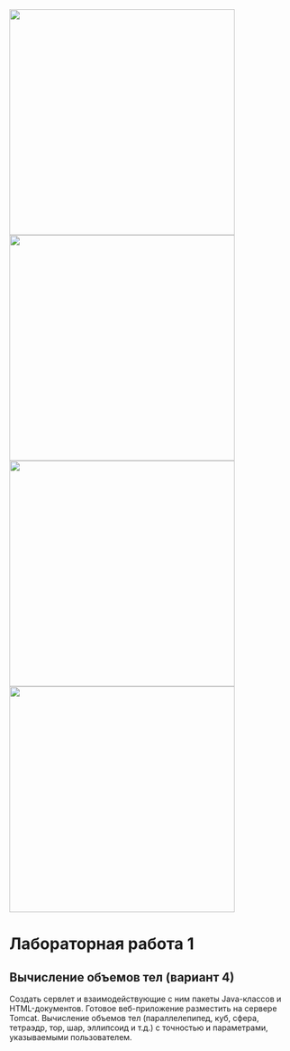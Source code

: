 <img src="https://github.com/UNBunny/OOP_1ab_4sem/assets/112119548/637dad8b-0e5e-434e-b88e-d22952ccdb4b" width="400">
<img src="https://github.com/UNBunny/OOP_1ab_4sem/assets/112119548/60780e85-957f-4984-9990-7859a33e8905" width="400">
<img src="https://github.com/UNBunny/OOP_1ab_4sem/assets/112119548/d3339b96-153b-44a4-b876-5bb9ef8a4864" width="400">
<img src="https://github.com/UNBunny/OOP_1ab_4sem/assets/112119548/50996ca9-cc24-42f5-99df-9ced7aba546c" width="400">

# Лабораторная работа 1
## Вычисление объемов тел (вариант 4)
Создать сервлет и взаимодействующие с ним пакеты Java-классов и HTML-документов. Готовое веб-приложение разместить на сервере Tomcat.
Вычисление объемов тел (параллелепипед, куб, сфера, тетраэдр, тор, шар, эллипсоид и т.д.) с точностью и параметрами, указываемыми пользователем.
